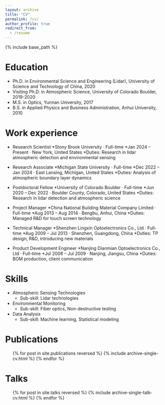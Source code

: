 ```yaml
---
layout: archive
title: "CV"
permalink: /cv/
author_profile: true
redirect_from:
  - /resume
---
```


{% include base_path %}

Education
======
* Ph.D. in Environmental Science and Engineering (Lidar), University of Science and Technology of China, 2020
* Visiting Ph.D. in Atmospheric Science, University of Colorado Boulder, 2019-2020
* M.S. in Optics, Yunnan University, 2017
* B.S. in Applied Physics and Business Administration, Anhui University, 2010

Work experience
======
* Research Scientist
  *Stony Brook University · Full-time
  *Jan 2024 – Present · New York, United States
  *Duties: Research in lidar atmospheric detection and environmental sensing

* Research Associate
  *Michigan State University · Full-time
  *Dec 2022 – Jan 2024 · East Lansing, Michigan, United States
  *Duties: Analysis of atmospheric boundary layer dynamics

* Postdoctoral Fellow
  *University of Colorado Boulder · Full-time
  *Jun 2020 – Dec 2022 · Boulder County, Colorado, United States
  *Duties: Research in lidar detection and atmospheric science

* Project Manager
  *China National Building Material Company Limited · Full-time 
  *Aug 2013 – Aug 2014 · Bengbu, Anhui, China
  *Duties: Managed R&D for touch screen technology  

* Technical Manager 
  *Shenzhen Lingxin Optoelectronics Co., Ltd · Full-time 
  *Aug 2009 – Jul 2013 · Shenzhen, Guangdong, China 
  *Duties: TP design, R&D, introducing new materials  

* Product Development Engineer
  *Nanjing Dianmian Optoelectronics Co., Ltd · Full-time
  *Jul 2008 – Jul 2009 · Nanjing, Jiangsu, China
  *Duties: BOM production, client communication 

Skills
======
* Atmospheric Sensing Technologies
  * Sub-skill: Lidar technologies
* Environmental Monitoring
  * Sub-skill: Fiber optics, Non-destructive testing
* Data Analysis
  * Sub-skill: Machine learning, Statistical modeling

Publications
======
  <ul>{% for post in site.publications reversed %}
    {% include archive-single-cv.html %}
  {% endfor %}</ul>

Talks
======
  <ul>{% for post in site.talks reversed %}
    {% include archive-single-talk-cv.html  %}
  {% endfor %}</ul>

